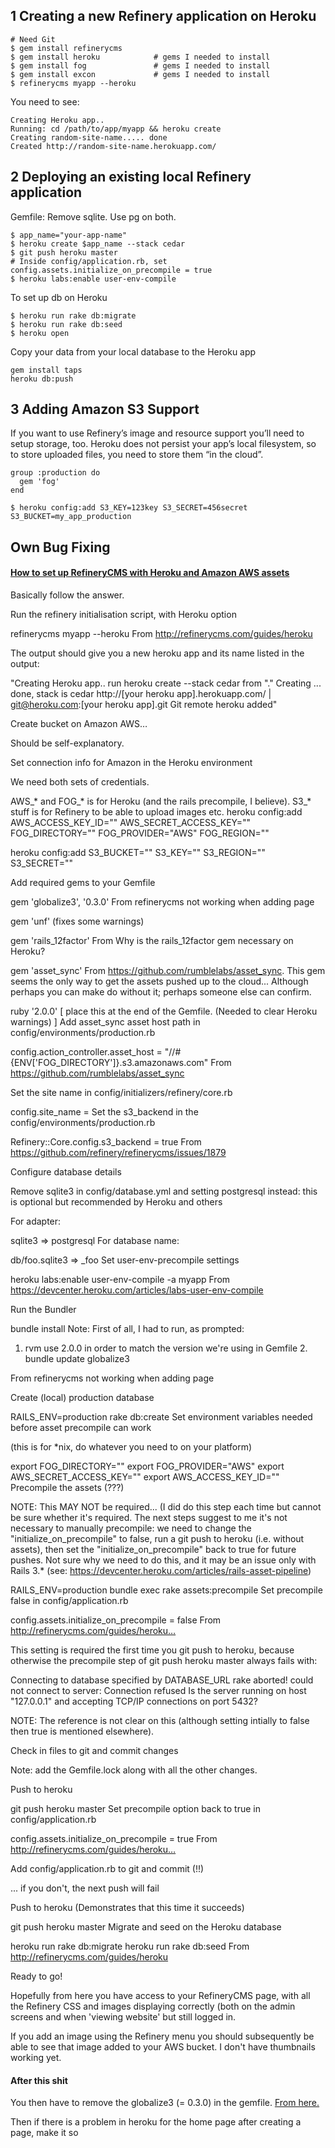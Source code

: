 ## 1 Creating a new Refinery application on Heroku
	
	# Need Git
	$ gem install refinerycms
	$ gem install heroku			# gems I needed to install
	$ gem install fog 				# gems I needed to install
	$ gem install excon				# gems I needed to install
	$ refinerycms myapp --heroku

You need to see:

	Creating Heroku app..
	Running: cd /path/to/app/myapp && heroku create
	Creating random-site-name..... done
	Created http://random-site-name.herokuapp.com/

## 2 Deploying an existing local Refinery application

Gemfile: Remove sqlite. Use pg on both.

	$ app_name="your-app-name"
	$ heroku create $app_name --stack cedar
	$ git push heroku master
	# Inside config/application.rb, set config.assets.initialize_on_precompile = true
	$ heroku labs:enable user-env-compile

To set up db on Heroku

	$ heroku run rake db:migrate
	$ heroku run rake db:seed
	$ heroku open

Copy your data from your local database to the Heroku app

	gem install taps
	heroku db:push

## 3 Adding Amazon S3 Support

If you want to use Refinery’s image and resource support you’ll need to setup storage, too. Heroku does not persist your app’s local filesystem, so to store uploaded files, you need to store them “in the cloud”. 

	group :production do
	  gem 'fog'
	end

	$ heroku config:add S3_KEY=123key S3_SECRET=456secret S3_BUCKET=my_app_production

## Own Bug Fixing

#### [How to set up RefineryCMS with Heroku and Amazon AWS assets](http://stackoverflow.com/questions/20037952/how-to-set-up-refinerycms-with-heroku-and-amazon-aws-assets)

Basically follow the answer. 

Run the refinery initialisation script, with Heroku option

refinerycms myapp --heroku
From http://refinerycms.com/guides/heroku

The output should give you a new heroku app and its name listed in the output:

"Creating Heroku app.. run heroku create --stack cedar from "." Creating ... done, stack is cedar http://[your heroku app].herokuapp.com/ | git@heroku.com:[your heroku app].git Git remote heroku added"

Create bucket on Amazon AWS…

Should be self-explanatory.

Set connection info for Amazon in the Heroku environment

We need both sets of credentials.

AWS_* and FOG_* is for Heroku (and the rails precompile, I believe).
S3_* stuff is for Refinery to be able to upload images etc.
heroku config:add AWS_ACCESS_KEY_ID="<your key>" AWS_SECRET_ACCESS_KEY="<your secret>" FOG_DIRECTORY="<your bucket name>" FOG_PROVIDER="AWS" FOG_REGION="<your aws region>"

heroku config:add S3_BUCKET="<your bucket name>" S3_KEY="<your key>" S3_REGION="<your aws region>" S3_SECRET="<your secret>"

Add required gems to your Gemfile

gem 'globalize3', '0.3.0'
From refinerycms not working when adding page

gem 'unf' 
(fixes some warnings)

gem 'rails_12factor'
From Why is the rails_12factor gem necessary on Heroku?

gem 'asset_sync'
From https://github.com/rumblelabs/asset_sync. This gem seems the only way to get the assets pushed up to the cloud... Although perhaps you can make do without it; perhaps someone else can confirm.

ruby '2.0.0' 
      [ place this at the end of the Gemfile. (Needed to clear Heroku warnings) ]
Add asset_sync asset host path in config/environments/production.rb

config.action_controller.asset_host = "//#{ENV['FOG_DIRECTORY']}.s3.amazonaws.com"
From https://github.com/rumblelabs/asset_sync

Set the site name in config/initializers/refinery/core.rb

config.site_name = <your site name>
Set the s3_backend in the config/environments/production.rb

Refinery::Core.config.s3_backend = true
From https://github.com/refinery/refinerycms/issues/1879

Configure database details

Remove sqlite3 in config/database.yml and setting postgresql instead: this is optional but recommended by Heroku and others

For adapter:

sqlite3 => postgresql
For database name:

db/foo.sqlite3 => <sitename>_foo
Set user-env-precompile settings

heroku labs:enable user-env-compile -a myapp
From https://devcenter.heroku.com/articles/labs-user-env-compile

Run the Bundler

bundle install
Note: First of all, I had to run, as prompted:
1. rvm use 2.0.0 in order to match the version we're using in Gemfile 2. bundle update globalize3

From refinerycms not working when adding page

Create (local) production database

RAILS_ENV=production rake db:create
Set environment variables needed before asset precompile can work

(this is for *nix, do whatever you need to on your platform)

export FOG_DIRECTORY="<your bucket name>"
export FOG_PROVIDER="AWS"
export AWS_SECRET_ACCESS_KEY="<your secret>"
export AWS_ACCESS_KEY_ID="<your key>"
Precompile the assets (???)

NOTE: This MAY NOT be required... (I did do this step each time but cannot be sure whether it's required. The next steps suggest to me it's not necessary to manually precompile: we need to change the "initialize_on_precompile" to false, run a git push to heroku (i.e. without assets), then set the "initialize_on_precompile" back to true for future pushes. Not sure why we need to do this, and it may be an issue only with Rails 3.* (see: https://devcenter.heroku.com/articles/rails-asset-pipeline)

RAILS_ENV=production bundle exec rake assets:precompile
Set precompile false in config/application.rb

config.assets.initialize_on_precompile = false
From http://refinerycms.com/guides/heroku…

This setting is required the first time you git push to heroku, because otherwise the precompile step of git push heroku master always fails with:

Connecting to database specified by DATABASE_URL rake aborted! could not connect to server: Connection refused Is the server running on host "127.0.0.1" and accepting TCP/IP connections on port 5432?

NOTE: The reference is not clear on this (although setting intially to false then true is mentioned elsewhere).

Check in files to git and commit changes

Note: add the Gemfile.lock along with all the other changes.

Push to heroku

git push heroku master
Set precompile option back to true in config/application.rb

config.assets.initialize_on_precompile = true
From http://refinerycms.com/guides/heroku…

Add config/application.rb to git and commit (!!)

... if you don't, the next push will fail

Push to heroku (Demonstrates that this time it succeeds)

git push heroku master
Migrate and seed on the Heroku database

heroku run rake db:migrate
heroku run rake db:seed
From http://refinerycms.com/guides/heroku

Ready to go!

Hopefully from here you have access to your RefineryCMS page, with all the Refinery CSS and images displaying correctly (both on the admin screens and when 'viewing website' but still logged in.

If you add an image using the Refinery menu you should subsequently be able to see that image added to your AWS bucket. I don't have thumbnails working yet.

#### After this shit

You then have to remove the globalize3 (= 0.3.0) in the gemfile. [From here.](https://groups.google.com/forum/#!msg/refinery-cms/3doWQdDKjGo/UaKaBU1hfTcJ)

Then if there is a problem in heroku for the home page after creating a page, make it so 









